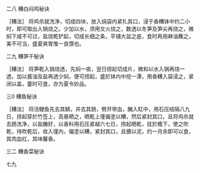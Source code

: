 二八 糟白闷鸡秘诀

［糟法］
将鸡杀就洗净，切成四块，放入绢袋内紧扎其口，浸于香糟钵中约二小时，即可取出入锅烧之。少加以水，须用文火烧之，数透以冬笋及笋尖再烧之，微焖下咸不可过，盐烧乾铲起，切成长细之条，平铺大盆之底，食时再用麻油蘸之，美不可当，盛夏爽胃惟一良馔也。

二九 糟笋干秘诀

［糟法］
将笋乾入锅烧透，先焖一夜，翌日捞起切成片，微和以水入锅再烧一透，加以酱油及盐再透少焖，便可捞起，盛於钵内中挖一潭，用香糟入袋浸之，紧闭以盖，霎时可食，亦为夏令妙品。

三0 糟鱼秘诀

［糟法］
将活鲤鱼先去其鳞，并去其肠，劈开带血，醃入缸中，用石压结隔八九日，捞起穿於竹签上，高悬晒之，晒乾上墐偏塗以糟，然后紧封其口，且将鸡杀就去肠洗净，以盐醃好，以香料用石压紧越六七日，捞起晒乾，挂於檐下，使之吹乾，待吹乾后，收入墐内，偏塗以糟，紧封其口，且搪以泥，约一月余即可以食，其肉血红，其味馨香。

三二 糟香菜秘诀

七九